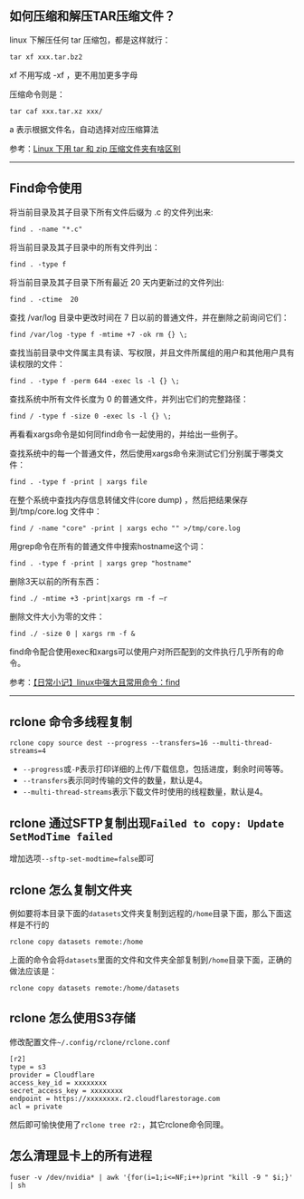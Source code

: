 
## 如何压缩和解压TAR压缩文件？

linux 下解压任何 tar 压缩包，都是这样就行：
```
tar xf xxx.tar.bz2
```

xf 不用写成 -xf ，更不用加更多字母

压缩命令则是：

```
tar caf xxx.tar.xz xxx/
```

a 表示根据文件名，自动选择对应压缩算法

参考：[Linux 下用 tar 和 zip 压缩文件夹有啥区别](https://www.v2ex.com/t/909851)

---

## Find命令使用

将当前目录及其子目录下所有文件后缀为 .c 的文件列出来:

```
find . -name "*.c"
```

将当前目录及其子目录中的所有文件列出：

```
find . -type f
```

将当前目录及其子目录下所有最近 20 天内更新过的文件列出:

```
find . -ctime  20
```

查找 /var/log 目录中更改时间在 7 日以前的普通文件，并在删除之前询问它们：

```
find /var/log -type f -mtime +7 -ok rm {} \;
```

查找当前目录中文件属主具有读、写权限，并且文件所属组的用户和其他用户具有读权限的文件：

```
find . -type f -perm 644 -exec ls -l {} \;
```

查找系统中所有文件长度为 0 的普通文件，并列出它们的完整路径：

```
find / -type f -size 0 -exec ls -l {} \;
```

再看看xargs命令是如何同find命令一起使用的，并给出一些例子。

查找系统中的每一个普通文件，然后使用xargs命令来测试它们分别属于哪类文件：

```
find . -type f -print | xargs file 
```

在整个系统中查找内存信息转储文件(core dump) ，然后把结果保存到/tmp/core.log 文件中：

```
find / -name "core" -print | xargs echo "" >/tmp/core.log
```

用grep命令在所有的普通文件中搜索hostname这个词：

```
find . -type f -print | xargs grep "hostname" 
```

删除3天以前的所有东西：

```
find ./ -mtime +3 -print|xargs rm -f –r 
```

删除文件大小为零的文件：

```
find ./ -size 0 | xargs rm -f & 
```

find命令配合使用exec和xargs可以使用户对所匹配到的文件执行几乎所有的命令。

参考：[【日常小记】linux中强大且常用命令：find](https://www.cnblogs.com/skynet/archive/2010/12/25/1916873.html)

---

## rclone 命令多线程复制

```
rclone copy source dest --progress --transfers=16 --multi-thread-streams=4
```

 - `--progress`或`-P`表示打印详细的上传/下载信息，包括进度，剩余时间等等。
 - `--transfers`表示同时传输的文件的数量，默认是4。
 - `--multi-thread-streams`表示下载文件时使用的线程数量，默认是4。

## rclone 通过SFTP复制出现`Failed to copy: Update SetModTime failed`

增加选项`--sftp-set-modtime=false`即可

## rclone 怎么复制文件夹

例如要将本目录下面的`datasets`文件夹复制到远程的`/home`目录下面，那么下面这样是不行的

```
rclone copy datasets remote:/home
```

上面的命令会将`datasets`里面的文件和文件夹全部复制到`/home`目录下面，正确的做法应该是：

```
rclone copy datasets remote:/home/datasets
```

## rclone 怎么使用S3存储

修改配置文件`~/.config/rclone/rclone.conf`

```
[r2]
type = s3
provider = Cloudflare
access_key_id = xxxxxxxx
secret_access_key = xxxxxxxx
endpoint = https://xxxxxxxx.r2.cloudflarestorage.com
acl = private
```

然后即可愉快使用了`rclone tree r2:`，其它rclone命令同理。

## 怎么清理显卡上的所有进程

```
fuser -v /dev/nvidia* | awk '{for(i=1;i<=NF;i++)print "kill -9 " $i;}' | sh
```
